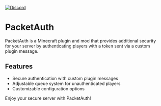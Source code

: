 <a href='https://discord.gg/W87YPkWw8t' target="_blank"><img alt='Discord' src='https://img.shields.io/badge/Discord-100000?style=for-the-badge&logo=Discord&logoColor=white&labelColor=0037FF&color=black'/></a>

# PacketAuth

PacketAuth is a Minecraft plugin and mod that provides additional security for your server by authenticating players with a token sent via a custom plugin message.

## Features

- Secure authentication with custom plugin messages
- Adjustable queue system for unauthenticated players
- Customizable configuration options

Enjoy your secure server with PacketAuth!